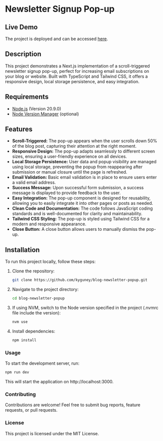 # Newsletter Signup Pop-up

## Live Demo

The project is deployed and can be accessed [here](https://blog-newsletter-popup.vercel.app/).

## Description

This project demonstrates a Next.js implementation of a scroll-triggered newsletter signup pop-up, perfect for increasing email subscriptions on your blog or website. Built with TypeScript and Tailwind CSS, it offers a responsive design, local storage persistence, and easy integration.

## Requirements

- [Node.js](https://nodejs.org/en) (Version 20.9.0)
- [Node Version Manager](https://github.com/nvm-sh/nvm) (optional)

## Features

- **Scroll-Triggered:** The pop-up appears when the user scrolls down 50% of the blog post, capturing their attention at the right moment.
- **Responsive Design:** The pop-up adapts seamlessly to different screen sizes, ensuring a user-friendly experience on all devices.
- **Local Storage Persistence:** User data and popup visibility are managed using local storage, preventing the popup from reappearing after submission or manual closure until the page is refreshed.
- **Email Validation:** Basic email validation is in place to ensure users enter a valid email address.
- **Success Message:** Upon successful form submission, a success message is displayed to provide feedback to the user.
- **Easy Integration:** The pop-up component is designed for reusability, allowing you to easily integrate it into other pages or posts as needed.
- **Clean Code and Documentation:** The code follows JavaScript coding standards and is well-documented for clarity and maintainability.
- **Tailwind CSS Styling:** The pop-up is styled using Tailwind CSS for a modern and responsive appearance.
- **Close Button:** A close button allows users to manually dismiss the pop-up.

## Installation

To run this project locally, follow these steps:

1. Clone the repository:

   ```bash
   git clone https://github.com/kyguney/blog-newsletter-popup.git
   ```

2. Navigate to the project directory:

    ```bash
    cd blog-newsletter-popup
    ```

3. If using NVM, switch to the Node version specified in the project (.nvmrc file include the version):

    ```bash
    nvm use
    ```

4. Install dependencies:
    ```bash
    npm install
    ```

### Usage

To start the development server, run:

  ```bash
  npm run dev
  ```

This will start the application on http://localhost:3000.

### Contributing

Contributions are welcome! Feel free to submit bug reports, feature requests, or pull requests.

### License

This project is licensed under the MIT License.